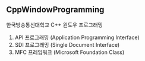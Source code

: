 ## CppWindowProgramming
한국방송통신대학교 C++ 윈도우 프로그래밍

1. API 프로그래밍 (Application Programming Interface)
2. SDI 프로그래밍 (Single Document Interface)
3. MFC 프레임워크 (Microsoft Foundation Class)
